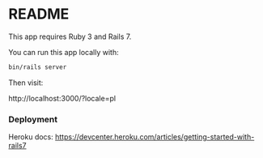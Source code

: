 # README

This app requires Ruby 3 and Rails 7.

You can run this app locally with:

```sh
bin/rails server
```

Then visit:

http://localhost:3000/?locale=pl

### Deployment

Heroku docs: https://devcenter.heroku.com/articles/getting-started-with-rails7

